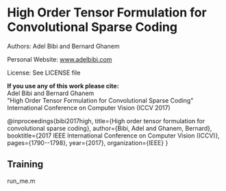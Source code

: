 # High Order Tensor Formulation for Convolutional Sparse Coding

Authors: Adel Bibi and Bernard Ghanem

Personal Website: www.adelbibi.com

License: See LICENSE file

**If you use any of this work please cite:**  
Adel Bibi and Bernard Ghanem  
"High Order Tensor Formulation for Convolutional Sparse Coding"  
International Conference on Computer Vision (ICCV 2017)

@inproceedings{bibi2017high,
  title={High order tensor formulation for convolutional sparse coding},
  author={Bibi, Adel and Ghanem, Bernard},
  booktitle={2017 IEEE International Conference on Computer Vision (ICCV)},
  pages={1790--1798},
  year={2017},
  organization={IEEE}
}


## Training
run_me.m

